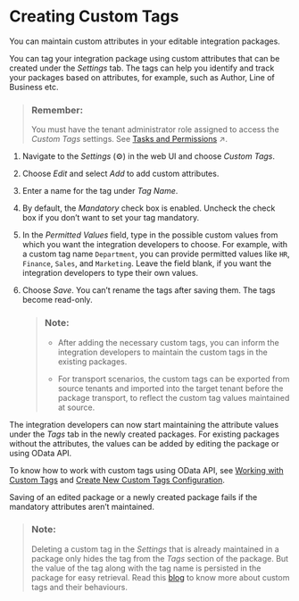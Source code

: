 <!-- loio71c04480f612458b90d9bbc7da6ccb63 -->

<link rel="stylesheet" type="text/css" href="../../css/sap-icons.css"/>

# Creating Custom Tags

You can maintain custom attributes in your editable integration packages.

You can tag your integration package using custom attributes that can be created under the *Settings* tab. The tags can help you identify and track your packages based on attributes, for example, such as Author, Line of Business etc.

> ### Remember:  
> You must have the tenant administrator role assigned to access the *Custom Tags* settings. See [Tasks and Permissions](https://help.sap.com/viewer/368c481cd6954bdfa5d0435479fd4eaf/IAT/en-US/556d5575d4b0483e85d4f3251f21d0ec.html "") :arrow_upper_right:.

1.  Navigate to the *Settings* \(:gear:\) in the web UI and choose *Custom Tags*.

2.  Choose *Edit* and select *Add* to add custom attributes.

3.  Enter a name for the tag under *Tag Name*.

4.  By default, the *Mandatory* check box is enabled. Uncheck the check box if you don’t want to set your tag mandatory.

5.  In the *Permitted Values* field, type in the possible custom values from which you want the integration developers to choose. For example, with a custom tag name `Department`, you can provide permitted values like `HR`, `Finance`, `Sales`, and `Marketing`. Leave the field blank, if you want the integration developers to type their own values.

6.  Choose *Save*. You can’t rename the tags after saving them. The tags become read-only.

    > ### Note:  
    > -   After adding the necessary custom tags, you can inform the integration developers to maintain the custom tags in the existing packages.
    > 
    > -   For transport scenarios, the custom tags can be exported from source tenants and imported into the target tenant before the package transport, to reflect the custom tag values maintained at source.


The integration developers can now start maintaining the attribute values under the *Tags* tab in the newly created packages. For existing packages without the attributes, the values can be added by editing the package or using OData API.

To know how to work with custom tags using OData API, see [Working with Custom Tags](../get-custom-tags-defined-on-the-tenant-a947374.md) and [Create New Custom Tags Configuration](../create-new-custom-tags-configuration-31e8308.md).

Saving of an edited package or a newly created package fails if the mandatory attributes aren’t maintained.

> ### Note:  
> Deleting a custom tag in the *Settings* that is already maintained in a package only hides the tag from the *Tags* section of the package. But the value of the tag along with the tag name is persisted in the package for easy retrieval. Read this [blog](https://blogs.sap.com/2020/05/11/sap-cloud-integration-custom-tags/) to know more about custom tags and their behaviours.

